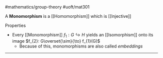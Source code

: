 #mathematics/group-theory #uoft/mat301 

A **Monomorphism** is a [[Homomorphism]] which is [[Injective]]

Properties
- Every [[Monomorphism]] $f_{1}:G\hookrightarrow H$ yields an [[Isomorphism]] onto its image $f_{2}: G\overset{\sim}{\to} f_{1}(G)$
	- Because of this, monomorphisms are also called *embeddings*

---